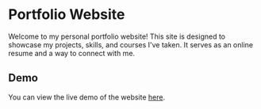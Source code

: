 # Portfolio Website

Welcome to my personal portfolio website! This site is designed to showcase my projects, skills, and courses I've taken. It serves as an online resume and a way to connect with me.

## Demo

You can view the live demo of the website [here](https://matthewfung.netlify.app/). 